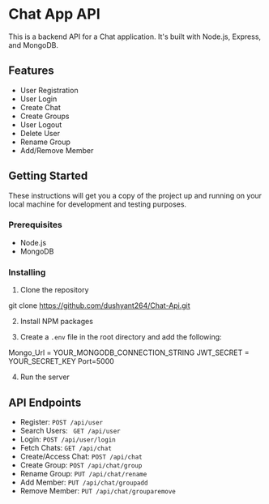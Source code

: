 # Chat App API

This is a backend API for a Chat application. It's built with Node.js, Express, and MongoDB.

## Features

- User Registration
- User Login
- Create Chat
- Create Groups
- User Logout
- Delete User
- Rename Group
- Add/Remove Member

## Getting Started

These instructions will get you a copy of the project up and running on your local machine for development and testing purposes.

### Prerequisites

- Node.js
- MongoDB

### Installing

1. Clone the repository

git clone https://github.com/dushyant264/Chat-Api.git

2. Install NPM packages

   
3. Create a `.env` file in the root directory and add the following:

Mongo_Url = YOUR_MONGODB_CONNECTION_STRING JWT_SECRET = YOUR_SECRET_KEY  Port=5000


4. Run the server

 
## API Endpoints

- Register: `POST /api/user`
- Search Users: ` GET /api/user`
- Login: `POST /api/user/login`
- Fetch Chats: `GET /api/chat`
- Create/Access Chat: `POST /api/chat`
- Create Group: `POST /api/chat/group`
- Rename Group: `PUT /api/chat/rename`
- Add Member: `PUT /api/chat/groupadd`
- Remove Member: `PUT /api/chat/grouparemove`




   
